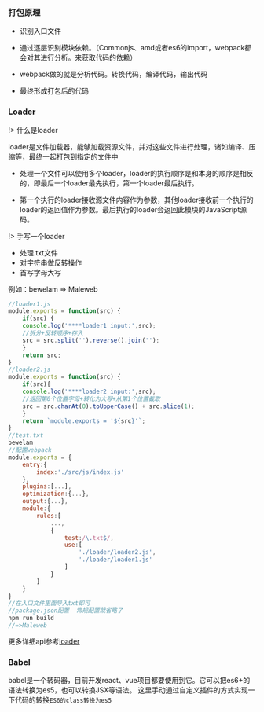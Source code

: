 ### 打包原理  
- 识别入口文件  

- 通过逐层识别模块依赖。（Commonjs、amd或者es6的import，webpack都会对其进行分析。来获取代码的依赖）  

- webpack做的就是分析代码。转换代码，编译代码，输出代码  

- 最终形成打包后的代码  

### Loader  
!> 什么是loader  

loader是文件加载器，能够加载资源文件，并对这些文件进行处理，诸如编译、压缩等，最终一起打包到指定的文件中  

- 处理一个文件可以使用多个loader，loader的执行顺序是和本身的顺序是相反的，即最后一个loader最先执行，第一个loader最后执行。  

- 第一个执行的loader接收源文件内容作为参数，其他loader接收前一个执行的loader的返回值作为参数。最后执行的loader会返回此模块的JavaScript源码。  
  
!> 手写一个loader  

- 处理.txt文件  
- 对字符串做反转操作  
- 首写字母大写  
  
例如：bewelam => Maleweb 

```js
//loader1.js
module.exports = function(src) {
    if(src) {
    console.log('****loader1 input:',src);
    //拆分+反转顺序+存入
    src = src.split('').reverse().join('');
    }
    return src;
}
//loader2.js
module.exports = function(src) {
    if(src){
    console.log('****loader2 input:',src);
    //返回第0个位置字母+转化为大写+从第1个位置截取
    src = src.charAt(0).toUpperCase() + src.slice(1);
    }
    return `module.exports = '${src}'`;
}
//test.txt
bewelam  
//配置webpack  
module.exports = {
    entry:{
        index:'./src/js/index.js'
    },
    plugins:[...],
    optimization:{...},
    output:{...},
    module:{
        rules:[
            ...,
            {
                test:/\.txt$/,
                use:[
                    './loader/loader2.js',
                    './loader/loader1.js'
                ]
            }
        ]
    }
}
//在入口文件里面导入txt即可
//package.json配置  常规配置就省略了  
npm run build  
//=>Maleweb
```  
更多详细api参考[loader](https://www.webpackjs.com/api/loaders/)  
### Babel  
babel是一个转码器，目前开发react、vue项目都要使用到它。它可以把es6+的语法转换为es5，也可以转换JSX等语法。
这里手动通过自定义插件的方式实现一下代码的转换`ES6的class转换为es5`  



